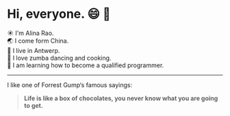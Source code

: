 # Hi, everyone. :smile: :wave:

:sunny: I'm Alina Rao.  
:earth_asia: I come form China.  
:cherry_blossom: I live in Antwerp.  
:dolphin: I love zumba dancing and cooking.  
:hatching_chick: I am learning how to become a qualified programmer.

---

I like one of Forrest Gump‘s famous sayings:

> **Life is like a box of chocolates, you never know what you are going to
> get.**

